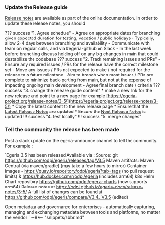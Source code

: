 <!-- SPDX-License-Identifier: CC-BY-4.0 -->
<!-- Copyright Contributors to the Egeria project 2020. -->
### Update the Release guide

[Release notes](/release-notes/overview) are available as part of the online documentation. In order to update these release notes,
you should

??? success "1. Agree schedule"
    - Agree on appropriate dates for branching given expected duration for testing, vacation / public holidays
        - Typically, allow 2-4 days between branching and availability
        - Communicate with team on regular calls, and via #egeria-github on Slack
        - In the last week before branching discuss holding off on any big changes in main that could destabilize the codebase
??? success "2. Track remaining issues and PRs"
    - Ensure any required issues / PRs for the release have the correct milestone set
        - Move any issues / PRs not expected to make / not required for the release to a future milestone
        - Aim to branch when most issues / PRs are complete to minimize back-porting from main, but not at the expense of impacting ongoing main development
        - Agree final branch date / criteria
??? success "3. change the release guide content"
    * make a new link for the new release and point to a new page for example [https://egeria-project.org/release-notes/3-5/](https://egeria-project.org/release-notes/3-5/)
    * Copy the latest content to the new release page
    * Ensure that the [Latest Release Notes](https://egeria-project.org/release-notes/latest/) are updated
    * Ensure the [Next Release Notes](/release-notes/overview/next) is updated
!!! success "4. test locally"
!!! success "5. merge changes"

### Tell the community the release has been made

Post a slack update on the egeria-announce channel to tell the community. For example :

`Egeria 3.5 has been released
Available via :
Source: git  https://github.com/odpi/egeria/releases/tag/V3.5
Maven artifacts: Maven Central (via maven/gradle) (may take a few hours to mirror)
Container images - https://quay.io/repository/odpi/egeria?tab=tags (no pull request limits) & https://hub.docker.com/r/odpi/egeria (includes arm64)
k8s Helm Chart repository https://github.com/odpi/egeria-charts (now supports arm64)
Release notes at https://odpi.github.io/egeria-docs/release-notes/3-5/
A full list of changes can be found at https://github.com/odpi/egeria/compare/V3.4...V3.5 (edited)

Open metadata and governance for enterprises - automatically capturing, managing and exchanging metadata between tools and platforms, no matter the vendor
`
--8<-- "snippets/abbr.md"
